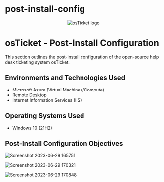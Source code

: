 # post-install-config
<p align="center">
<img src="https://i.imgur.com/Clzj7Xs.png" alt="osTicket logo"/>
</p>

<h1>osTicket - Post-Install Configuration</h1>
This section outlines the post-install configuration of the open-source help desk ticketing system osTicket.<br />



<h2>Environments and Technologies Used</h2>

- Microsoft Azure (Virtual Machines/Compute)
- Remote Desktop
- Internet Information Services (IIS)

<h2>Operating Systems Used </h2>

- Windows 10</b> (21H2)

<h2>Post-Install Configuration Objectives</h2>

![Screenshot 2023-06-29 165751](https://github.com/Tcoursecareers23/post-install-config/assets/138035327/805dc978-568c-4679-8ac4-5decdb71962e)

![Screenshot 2023-06-29 170321](https://github.com/Tcoursecareers23/post-install-config/assets/138035327/8225acbc-0c73-4e46-b494-1c6dea854607)

![Screenshot 2023-06-29 170848](https://github.com/Tcoursecareers23/post-install-config/assets/138035327/e6ba6590-d84e-4506-9ff2-2ffa62854158)
